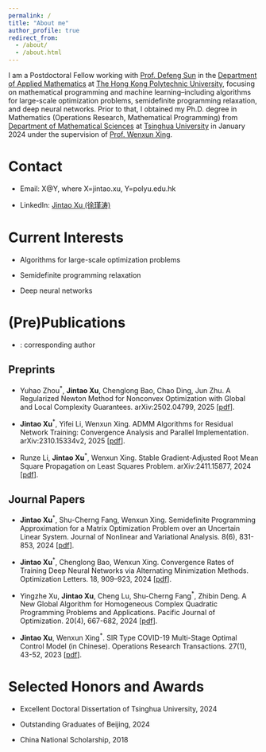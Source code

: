 ```yaml
---
permalink: /
title: "About me"
author_profile: true
redirect_from: 
  - /about/
  - /about.html
---
```


I am a Postdoctoral Fellow working with [Prof. Defeng Sun](https://www.polyu.edu.hk/ama/profile/dfsun/) in the [Department of Applied Mathematics](https://www.polyu.edu.hk/ama/) at [The Hong Kong Polytechnic University](https://www.polyu.edu.hk/), focusing on mathematical programming and machine learning–including algorithms for large-scale optimization problems, semidefinite programming relaxation, and deep neural networks. Prior to that, I obtained my Ph.D. degree in Mathematics (Operations Research, Mathematical Programming) from [Department of Mathematical Sciences](https://www.math.tsinghua.edu.cn/) at [Tsinghua University](https://www.tsinghua.edu.cn/) in January 2024 under the supervision of [Prof. Wenxun Xing](https://www.genealogy.math.ndsu.nodak.edu/id.php?id=182440).

Contact
======
- Email: X@Y, where X=jintao.xu, Y=polyu.edu.hk

- LinkedIn: [Jintao Xu (徐瑾涛)](linkedin.com/in/jintao-xu-thu)

Current Interests
======

- Algorithms for large-scale optimization problems

- Semidefinite programming relaxation

- Deep neural networks

(Pre)Publications 
======
* : corresponding author

Preprints
------

- Yuhao Zhou<sup>*</sup>, **Jintao Xu**, Chenglong Bao, Chao Ding, Jun Zhu. A Regularized Newton Method for Nonconvex Optimization with Global and Local Complexity Guarantees. arXiv:2502.04799, 2025 [[pdf](https://arxiv.org/abs/2502.04799)].

- **Jintao Xu**<sup>*</sup>, Yifei Li, Wenxun Xing. ADMM Algorithms for Residual Network Training: Convergence Analysis and Parallel Implementation.  arXiv:2310.15334v2, 2025 [[pdf](https://arxiv.org/abs/2310.15334)].

- Runze Li, **Jintao Xu**<sup>*</sup>, Wenxun Xing. Stable Gradient-Adjusted Root Mean Square Propagation on Least Squares Problem. arXiv:2411.15877, 2024 [[pdf](https://arxiv.org/abs/2411.15877)].

Journal Papers
------

- **Jintao Xu**<sup>*</sup>, Shu-Cherng Fang, Wenxun Xing. Semidefinite Programming Approximation for a Matrix Optimization Problem over an Uncertain Linear System. Journal of Nonlinear and Variational Analysis. 8(6), 831-853, 2024 [[pdf](https://jnva.biemdas.com/archives/2536)].

- **Jintao Xu**<sup>*</sup>, Chenglong Bao, Wenxun Xing. Convergence Rates of Training Deep Neural Networks via Alternating Minimization Methods. Optimization Letters. 18, 909–923, 2024 [[pdf](https://link.springer.com/article/10.1007/s11590-023-02026-4#citeas)].

- Yingzhe Xu, **Jintao Xu**, Cheng Lu, Shu-Cherng Fang<sup>*</sup>, Zhibin Deng. A New Global Algorithm for Homogeneous Complex Quadratic Programming Problems and Applications. Pacific Journal of Optimization. 20(4), 667-682, 2024 [[pdf](http://www.yokohamapublishers.jp/online-p/PJO/vol20/pjov20n4p667.pdf)].

- **Jintao Xu**, Wenxun Xing<sup>*</sup>. SIR Type COVID-19 Multi-Stage Optimal Control Model (in Chinese). Operations Research Transactions. 27(1), 43-52, 2023 [[pdf](https://www.ort.shu.edu.cn/CN/10.15960/j.cnki.issn.1007-6093.2023.01.003)].

Selected Honors and Awards
======

- Excellent Doctoral Dissertation of Tsinghua University, 2024

- Outstanding Graduates of Beijing, 2024

- China National Scholarship, 2018

